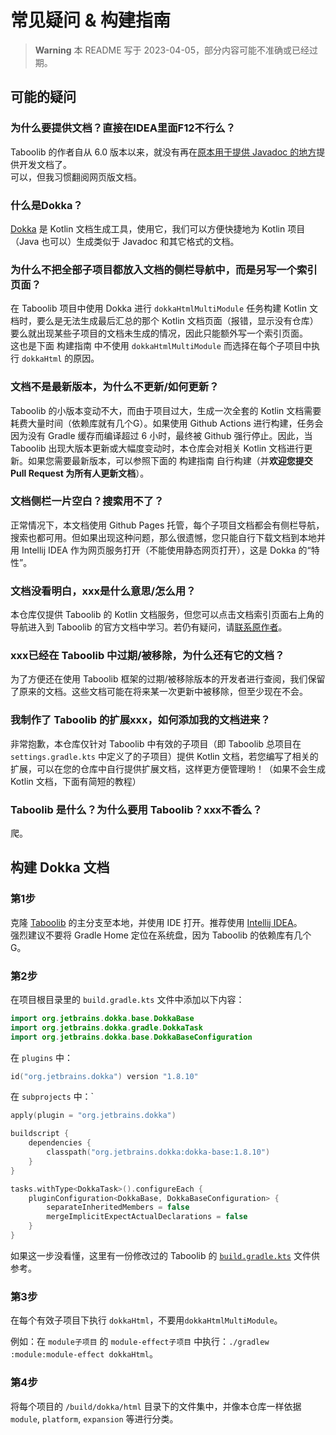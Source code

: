 # 常见疑问 & 构建指南
> **Warning**
> 本 README 写于 2023-04-05，部分内容可能不准确或已经过期。  

## 可能的疑问
### 为什么要提供文档？直接在IDEA里面F12不行么？
Taboolib 的作者自从 6.0 版本以来，就没有再在[原本用于提供 Javadoc 的地方](https://jd.tabooproject.org)提供开发文档了。  
可以，但我习惯翻阅网页版文档。  
### 什么是Dokka？
[Dokka](https://github.com/Kotlin/dokka) 是 Kotlin 文档生成工具，使用它，我们可以方便快捷地为 Kotlin 项目（Java 也可以）生成类似于 Javadoc 和其它格式的文档。  
### 为什么不把全部子项目都放入文档的侧栏导航中，而是另写一个索引页面？
在 Taboolib 项目中使用 Dokka 进行 `dokkaHtmlMultiModule` 任务构建 Kotlin 文档时，要么是无法生成最后汇总的那个 Kotlin 文档页面（报错，显示没有仓库）要么就出现某些子项目的文档未生成的情况，因此只能额外写一个索引页面。  
这也是下面 构建指南 中不使用 `dokkaHtmlMultiModule` 而选择在每个子项目中执行 `dokkaHtml` 的原因。  
### 文档不是最新版本，为什么不更新/如何更新？
Taboolib 的小版本变动不大，而由于项目过大，生成一次全套的 Kotlin 文档需要耗费大量时间（依赖库就有几个G）。如果使用 Github Actions 进行构建，任务会因为没有 Gradle 缓存而编译超过 6 小时，最终被 Github 强行停止。因此，当 Taboolib 出现大版本更新或大幅度变动时，本仓库会对相关 Kotlin 文档进行更新。如果您需要最新版本，可以参照下面的 构建指南 自行构建（并**欢迎您提交 Pull Request 为所有人更新文档**）。  
### 文档侧栏一片空白？搜索用不了？
正常情况下，本文档使用 Github Pages 托管，每个子项目文档都会有侧栏导航，搜索也都可用。但如果出现这种问题，那么很遗憾，您只能自行下载文档到本地并用 Intellij IDEA 作为网页服务打开（不能使用静态网页打开），这是 Dokka 的“特性”。  
### 文档没看明白，xxx是什么意思/怎么用？
本仓库仅提供 Taboolib 的 Kotlin 文档服务，但您可以点击文档索引页面右上角的导航进入到 Taboolib 的官方文档中学习。若仍有疑问，请[联系原作者](https://github.com/TabooLib)。  
### xxx已经在 Taboolib 中过期/被移除，为什么还有它的文档？
为了方便还在使用 Taboolib 框架的过期/被移除版本的开发者进行查阅，我们保留了原来的文档。这些文档可能在将来某一次更新中被移除，但至少现在不会。  
### 我制作了 Taboolib 的扩展xxx，如何添加我的文档进来？
非常抱歉，本仓库仅针对 Taboolib 中有效的子项目（即 Taboolib 总项目在 `settings.gradle.kts` 中定义了的子项目）提供 Kotlin 文档，若您编写了相关的扩展，可以在您的仓库中自行提供扩展文档，这样更方便管理哟！（如果不会生成 Kotlin 文档，下面有简短的教程）  
### Taboolib 是什么？为什么要用 Taboolib？xxx不香么？
爬。  

## 构建 Dokka 文档
### 第1步
克隆 [Taboolib](https://github.com/TabooLib/taboolib) 的主分支至本地，并使用 IDE 打开。推荐使用 [Intellij IDEA](https://www.jetbrains.com/idea)。  
强烈建议不要将 Gradle Home 定位在系统盘，因为 Taboolib 的依赖库有几个G。  
### 第2步
在项目根目录里的 `build.gradle.kts` 文件中添加以下内容：
```kotlin
import org.jetbrains.dokka.base.DokkaBase
import org.jetbrains.dokka.gradle.DokkaTask
import org.jetbrains.dokka.base.DokkaBaseConfiguration
```
在 `plugins` 中：
```kotlin
id("org.jetbrains.dokka") version "1.8.10"
```
在 `subprojects` 中：`
```kotlin
apply(plugin = "org.jetbrains.dokka")

buildscript {
    dependencies {
        classpath("org.jetbrains.dokka:dokka-base:1.8.10")
    }
}

tasks.withType<DokkaTask>().configureEach {
    pluginConfiguration<DokkaBase, DokkaBaseConfiguration> {
        separateInheritedMembers = false
        mergeImplicitExpectActualDeclarations = false
    }
}
```
如果这一步没看懂，这里有一份修改过的 Taboolib 的 [`build.gradle.kts`](/build.gradle.kts) 文件供参考。  
### 第3步
在每个有效子项目下执行 `dokkaHtml`，不要用`dokkaHtmlMultiModule`。  

例如：在 `module子项目` 的 `module-effect子项目` 中执行：`./gradlew :module:module-effect dokkaHtml`。  

### 第4步
将每个项目的 `/build/dokka/html` 目录下的文件集中，并像本仓库一样依据 `module`, `platform`, `expansion` 等进行分类。  

